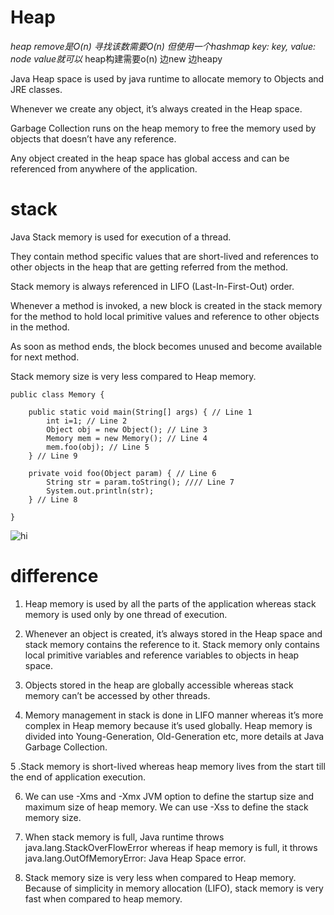 # Heap

*heap remove是O(n) 寻找该数需要O(n) 但使用一个hashmap key: key, value: node value就可以*
heap构建需要o(n) 边new 边heapy 


Java Heap space is used by java runtime to allocate memory to Objects and JRE classes. 

Whenever we create any object, it’s always created in the Heap space.

Garbage Collection runs on the heap memory to free the memory used by objects that doesn’t have any reference. 

Any object created in the heap space has global access and can be referenced from anywhere of the application.

# stack

Java Stack memory is used for execution of a thread. 

They contain method specific values that are short-lived and references to other objects in the heap that are getting referred from the method.

Stack memory is always referenced in LIFO (Last-In-First-Out) order. 

Whenever a method is invoked, a new block is created in the stack memory for the method to hold local primitive values and reference to other objects in the method.

As soon as method ends, the block becomes unused and become available for next method.

Stack memory size is very less compared to Heap memory.


```
public class Memory {

	public static void main(String[] args) { // Line 1
		int i=1; // Line 2
		Object obj = new Object(); // Line 3
		Memory mem = new Memory(); // Line 4
		mem.foo(obj); // Line 5
	} // Line 9

	private void foo(Object param) { // Line 6
		String str = param.toString(); //// Line 7
		System.out.println(str);
	} // Line 8

}
```

<img src="https://cdn.journaldev.com/wp-content/uploads/2014/08/Java-Heap-Stack-Memory.png" alt="hi" class="inline"/>

# difference

1. Heap memory is used by all the parts of the application whereas stack memory is used only by one thread of execution.

2. Whenever an object is created, it’s always stored in the Heap space and stack memory contains the reference to it. Stack memory only contains local primitive variables and reference variables to objects in heap space.

3. Objects stored in the heap are globally accessible whereas stack memory can’t be accessed by other threads.

4. Memory management in stack is done in LIFO manner whereas it’s more complex in Heap memory because it’s used globally. Heap memory is divided into Young-Generation, Old-Generation etc, more details at Java Garbage Collection.

5 .Stack memory is short-lived whereas heap memory lives from the start till the end of application execution.

6. We can use -Xms and -Xmx JVM option to define the startup size and maximum size of heap memory. We can use -Xss to define the stack memory size.

7. When stack memory is full, Java runtime throws java.lang.StackOverFlowError whereas if heap memory is full, it throws java.lang.OutOfMemoryError: Java Heap Space error.
8. Stack memory size is very less when compared to Heap memory. Because of simplicity in memory allocation (LIFO), stack memory is very fast when compared to heap memory.
